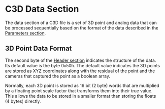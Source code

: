 # C3D Data Section

The data section of a C3D file is a set of 3D point and analog data that can be processed sequentially based on the format of the data described in the [Parameters section](/c3d-parameters-section.md).

## 3D Point Data Format

The second byte of the [Header section](c3d-header-section.md) indicates the structure of the data. Its default value is the byte 0x50h. The default value indicates the 3D points are stored as XYZ coordinates along with the residual of the point and the cameras that captured the point as a boolean array.

Normally, each 3D point is stored as 16 bit (2 byte) words that are multiplied by a floating point scale factor that transforms them into their true value. This allows the data to be stored in a smaller format than storing the floats (4 bytes) directly.


